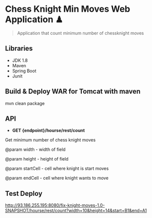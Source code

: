# Chess Knight Min Moves Web Application ♟

> Application that count minimum number of chessknight moves 

## Libraries

- JDK 1.8
- Maven
- Spring Boot
- Junit


## Build & Deploy WAR for Tomcat with maven
mvn clean package

## API

 - **GET {endpoint}/hourse/rest/count**

Get minimum number of chess knight moves

@param width - width of field

@param height - height of field

@param startCell - cell where knight is start moves

@param endCell - cell where knight wants to move


## Test Deploy
http://93.186.255.195:8080/fix-knight-moves-1.0-SNAPSHOT/hourse/rest/count?width=10&height=14&start=B1&end=A1
